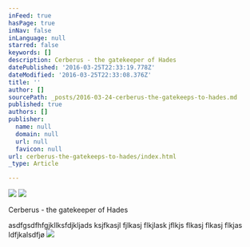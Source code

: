```yaml
---
inFeed: true
hasPage: true
inNav: false
inLanguage: null
starred: false
keywords: []
description: Cerberus - the gatekeeper of Hades
datePublished: '2016-03-25T22:33:19.778Z'
dateModified: '2016-03-25T22:33:08.376Z'
title: ''
author: []
sourcePath: _posts/2016-03-24-cerberus-the-gatekeeps-to-hades.md
published: true
authors: []
publisher:
  name: null
  domain: null
  url: null
  favicon: null
url: cerberus-the-gatekeeps-to-hades/index.html
_type: Article

---
```

![](https://the-grid-user-content.s3-us-west-2.amazonaws.com/09aebbc5-8ef0-49d0-bc4c-1aff8cc76981.png)
![](https://the-grid-user-content.s3-us-west-2.amazonaws.com/0f118d63-25c3-4626-8a42-4ef56bf78649.jpg)

Cerberus - the gatekeeper of Hades

asdfgsdfhfgjkllksfdjkljads ksjfkasjl fjlkasj flkjlask jflkjs flkasj flkasj flkjas ldfjkalsdfjø
![](https://the-grid-user-content.s3-us-west-2.amazonaws.com/15e0bb98-60e6-4f54-b2ce-c2a66b9a2076.jpg)